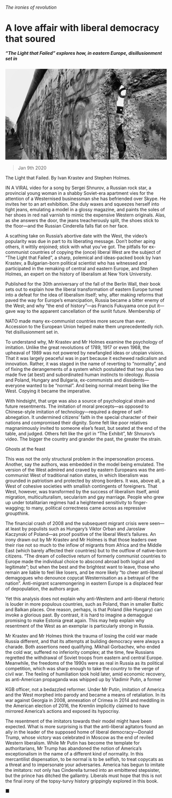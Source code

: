 ###### The ironies of revolution

# A love affair with liberal democracy that soured 

##### “The Light that Failed” explores how, in eastern Europe, disillusionment set in 

![image](images/20200111_BKP004_0.jpg) 

> Jan 9th 2020 

The Light that Failed. By Ivan Krastev and Stephen Holmes.  

IN A VIRAL video for a song by Sergei Shnurov, a Russian rock star, a provincial young woman in a shabby Soviet-era apartment vies for the attention of a Westernised businessman she has befriended over Skype. He invites her to an art exhibition. She duly waxes and squeezes herself into tight jeans, emulating a model in a glossy magazine, and paints the soles of her shoes in red nail varnish to mimic the expensive Western originals. Alas, as she answers the door, the jeans treacherously split, the shoes stick to the floor—and the Russian Cinderella falls flat on her face. 

A scathing take on Russia’s abortive date with the West, the video’s popularity was due in part to its liberating message. Don’t bother aping others, it wittily enjoined; stick with what you’ve got. The pitfalls for ex-communist countries of copying the (once) liberal West are the subject of “The Light that Failed”, a sharp, polemical and ideas-packed book by Ivan Krastev, a Bulgarian-born political scientist who has witnessed and participated in the remaking of central and eastern Europe, and Stephen Holmes, an expert on the history of liberalism at New York University. 

Published for the 30th anniversary of the fall of the Berlin Wall, their book sets out to explain how the liberal transformation of eastern Europe turned into a defeat for the idea of liberalism itself; why, after making reforms that paved the way for Europe’s emancipation, Russia became a bitter enemy of the West; and why “the end of history”—as Francis Fukuyama once put it—gave way to the apparent cancellation of the sunlit future. Membership of  

NATO made many ex-communist countries more secure than ever. Accession to the European Union helped make them unprecedentedly rich. Yet disillusionment set in. 

To understand why, Mr Krastev and Mr Holmes examine the psychology of imitation. Unlike the great revolutions of 1789, 1917 or even 1968, the upheaval of 1989 was not powered by newfangled ideas or utopian visions. That it was largely peaceful was in part because it eschewed radicalism and innovation. Rather, it was staged in the name of reverting to “normality”, and of fixing the derangements of a system which postulated that two plus two made five (at best) and subordinated human instincts to ideology. Russia and Poland, Hungary and Bulgaria, ex-communists and dissidents—everyone wanted to be “normal”. And being normal meant being like the West. Copying it became the imperative. 

With hindsight, that urge was also a source of psychological strain and future resentments. The imitation of moral precepts—as opposed to Chinese-style imitation of technology—required a degree of self-abnegation. It undermined citizens’ faith in the special character of their nations and compromised their dignity. Some felt like poor relatives magnanimously invited to someone else’s feast, but seated at the end of the table, and judged. Others felt like the girl in “The Exhibit”, Mr Shnurov’s video. The bigger the country and grander the past, the greater the strain. 

Ghosts at the feast 

This was not the only structural problem in the impersonation process. Another, say the authors, was embedded in the model being emulated. The version of the West admired and craved by eastern Europeans was the anti-communist West of traditional nation states, in which liberalism was grounded in patriotism and protected by strong borders. It was, above all, a West of cohesive societies with smallish contingents of foreigners. That West, however, was transformed by the success of liberalism itself, amid migration, multiculturalism, secularism and gay marriage. People who grew up under totalitarian regimes had a heightened sensitivity to finger-wagging; to many, political correctness came across as repressive groupthink. 

The financial crash of 2008 and the subsequent migrant crisis were seen—at least by populists such as Hungary’s Viktor Orban and Jaroslaw Kaczynski of Poland—as proof positive of the liberal West’s failures. An irony drawn out by Mr Krastev and Mr Holmes is that those leaders owe their rise not so much to the inflow of migrants from Africa and the Middle East (which barely affected their countries) but to the outflow of native-born citizens. “The dream of collective return of formerly communist countries to Europe made the individual choice to abscond abroad both logical and legitimate”; but when the best and the brightest want to leave, those who remain are liable to feel like losers, and be more likely “to cheer anti-liberal demagogues who denounce copycat Westernisation as a betrayal of the nation”. Anti-migrant scaremongering in eastern Europe is a displaced fear of depopulation, the authors argue. 

Yet this analysis does not explain why anti-Western and anti-liberal rhetoric is louder in more populous countries, such as Poland, than in smaller Baltic and Balkan places. One reason, perhaps, is that Poland (like Hungary) can invoke a glorious past. By contrast, it is hard to imagine a demagogue promising to make Estonia great again. This may help explain why resentment of the West as an exemplar is particularly strong in Russia. 

Mr Krastev and Mr Holmes think the trauma of losing the cold war made Russia different, and that its attempts at building democracy were always a charade. Both assertions need qualifying. Mikhail Gorbachev, who ended the cold war, suffered no inferiority complex; at the time, few Russians regretted the withdrawal of Soviet troops from eastern and central Europe. Meanwhile, the freedoms of the 1990s were as real in Russia as its political competition, which was sharp enough to take the country to the verge of civil war. The feeling of humiliation took hold later, amid economic recovery, as anti-American propaganda was whipped up by Vladimir Putin, a former  

KGB officer, not a bedazzled reformer. Under Mr Putin, imitation of America and the West morphed into parody and became a means of retaliation. In its war against Georgia in 2008, annexation of Crimea in 2014 and meddling in the American election of 2016, the Kremlin implicitly claimed to have mirrored America’s actions and exposed its hypocrisy. 

The resentment of the imitators towards their model might have been expected. What is more surprising is that the anti-liberal agitators found an ally in the leader of the supposed home of liberal democracy—Donald Trump, whose victory was celebrated in Moscow as the end of reviled Western liberalism. While Mr Putin has become the template for authoritarians, Mr Trump has abandoned the notion of America’s exceptionalism in the name of a different kind of normality. In this mercantilist dispensation, to be normal is to be selfish, to treat copycats as a threat and to impersonate your adversaries. America has begun to imitate the imitators: not only has Cinderella turned into an embittered stepsister, but the prince has ditched the gallantry. Liberals must hope that this is not the final irony of the topsy-turvy history grippingly explored in this book.  

■